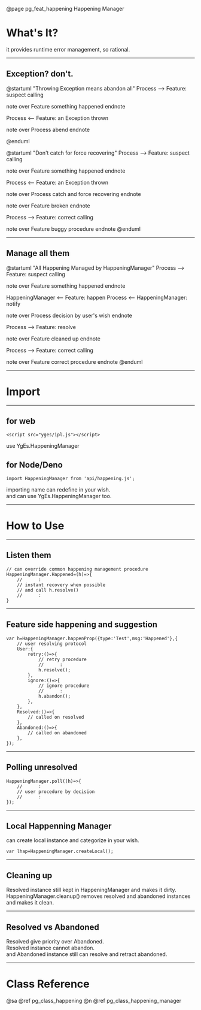 ﻿@page pg_feat_happening Happening Manager

# What's It?

it provides runtime error management, so rational.  

-----
## Exception? don't.

@startuml "Throwing Exception means abandon all"
Process --> Feature: suspect calling

note over Feature
something happened
endnote

Process <-- Feature: an Exception thrown

note over Process
abend
endnote

@enduml

@startuml "Don't catch for force recovering"
Process --> Feature: suspect calling

note over Feature
something happened
endnote

Process <-- Feature: an Exception thrown

note over Process
catch and force recovering
endnote

note over Feature
broken
endnote

Process --> Feature: correct calling

note over Feature
buggy procedure
endnote
@enduml

-----
## Manage all them

@startuml "All Happening Managed by HappeningManager"
Process --> Feature: suspect calling

note over Feature
something happened
endnote

HappeningManager <-- Feature: happen
Process <-- HappeningManager: notify

note over Process
decision by user's wish
endnote

Process --> Feature: resolve

note over Feature
cleaned up
endnote

Process --> Feature: correct calling

note over Feature
correct procedure
endnote
@enduml

-----
# Import

-----
## for web

```
<script src="yges/ipl.js"></script>
```
use YgEs.HappeningManager

## for Node/Deno

```
import HappeningManager from 'api/happening.js';
```
importing name can redefine in your wish.  
and can use YgEs.HappeningManager too.  

-----
# How to Use

-----
## Listen them

```
// can override common happening management procedure 
HappeningManager.Happened=(h)=>{
	//		: 
	// instant recovery when possible
	// and call h.resolve()
	//		: 
}
```

-----
## Feature side happening and suggestion

```
var h=HappeningManager.happenProp({type:'Test',msg:'Happened'},{
	// user resolving protocol 
	User:{
		retry:()=>{
			// retry procedure 
			//		:
			h.resolve();
		},
		ignore:()=>{
			// ignore procedure 
			//		:
			h.abandon();
		},
	},
	Resolved:()=>{
		// called on resolved 
	},
	Abandoned:()=>{
		// called on abandoned 
	},
});
```

-----
## Polling unresolved

```
HappeningManager.poll((h)=>{
	//		: 
	// user procedure by decision
	//		: 
});
```

-----
## Local Happenning Manager

can create local instance and categorize in your wish.

```
var lhap=HappeningManager.createLocal();
```

-----
## Cleaning up

Resolved instance still kept in HappeningManager and makes it dirty.  
HappeningManager.cleanup() removes resolved and abandoned instances
and makes it clean.  


-----
## Resolved vs Abandoned 

Resolved give priority over Abandoned.  
Resolved instance cannot abandon.  
and Abandoned instance still can resolve and retract abandoned.  


-----
# Class Reference

@sa @ref pg_class_happening @n
	@ref pg_class_happening_manager
